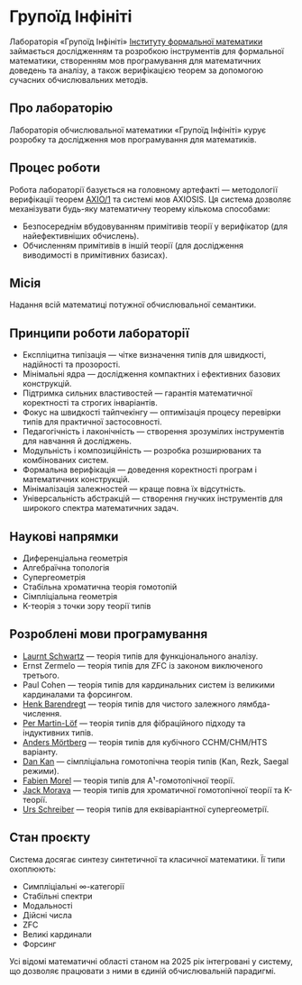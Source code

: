 # Групоїд Інфініті

Лабораторія «Групоїд Інфініті» <a href="https://groupoid.space/institute/index.htm">Інституту формальної математики</a> займається дослідженням та розробкою інструментів для формальної математики,
створенням мов програмування для математичних доведень та аналізу, а також верифікацією
теорем за допомогою сучасних обчислювальних методів.

## Про лабораторію

Лабораторія обчислювальної математики «Групоїд Інфініті» курує розробку та дослідження мов програмування для математиків.

## Процес роботи

Робота лабораторії базується на головному артефакті — методології верифікації теорем <a href="https://axio.groupoid.space">AXIO/1</a> та системі мов AXIOSIS.
Ця система дозволяє механізувати будь-яку математичну теорему кількома способами:

* Безпосереднім вбудовуванням примітивів теорії у верифікатор (для найефективніших обчислень).
* Обчисленням примітивів в іншій теорії (для дослідження виводимості в примітивних базисах).

## Місія

Надання всій математиці потужної обчислювальної семантики.

## Принципи роботи лабораторії

* Експліцитна типізація — чітке визначення типів для швидкості, надійності та прозорості.
* Мінімальні ядра — дослідження компактних і ефективних базових конструкцій.
* Підтримка сильних властивостей — гарантія математичної коректності та строгих інваріантів.
* Фокус на швидкості тайпчекінгу — оптимізація процесу перевірки типів для практичної застосовності.
* Педагогічність і лаконічність — створення зрозумілих інструментів для навчання й досліджень.
* Модульність і композиційність — розробка розширюваних та комбінованих систем.
* Формальна верифікація — доведення коректності програм і математичних конструкцій.
* Мінімалізація залежностей — краще повна їх відсутність.
* Універсальність абстракцій — створення гнучких інструментів для широкого спектра математичних задач.

## Наукові напрямки

* Диференціальна геометрія
* Алгебраїчна топологія
* Супергеометрія
* Стабільна хроматична теорія гомотопій
* Сімпліціальна геометрія
* K-теорія з точки зору теорії типів

## Розроблені мови програмування

* <a href="https://laurent.groupoid.space">Laurnt Schwartz</a> — теорія типів для функціонального аналізу.
* Ernst Zermelo — теорія типів для ZFC із законом виключеного третього.
* Paul Cohen — теорія типів для кардинальних систем із великими кардиналами та форсингом.
* <a href="https://henk.groupoid.space">Henk Barendregt</a> — теорія типів для чистого залежного лямбда-числення.
* <a href="https://per.groupoid.space">Per Martin-Löf</a> — теорія типів для фібраційного підходу та індуктивних типів.
* <a href="https://anders.groupoid.space">Anders Mörtberg</a> — теорія типів для кубічного CCHM/CHM/HTS варіанту.
* <a href="https://dan.groupoid.space">Dan Kan</a> — сімпліціальна гомотопічна теорія типів (Kan, Rezk, Saegal режими).
* <a href="https://fabien.groupoid.space">Fabien Morel</a> — теорія типів для A¹-гомотопічної теорії.
* <a href="https://jack.groupoid.space">Jack Morava</a> — теорія типів для хроматичної гомотопічної теорії та K-теорії.
* <a href="https://urs.groupoid.space">Urs Schreiber</a> — теорія типів для еквіваріантної супергеометрії.

## Стан проєкту

Система досягає синтезу синтетичної та класичної математики. Її типи охоплюють:

* Симпліціальні ∞-категорії
* Стабільні спектри
* Модальності
* Дійсні числа
* ZFC
* Великі кардинали
* Форсинг

Усі відомі математичні області станом на 2025 рік інтегровані у систему, що дозволяє працювати з ними в єдиній обчислювальній парадигмі.

